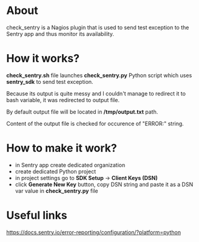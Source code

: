 # About
check_sentry is a Nagios plugin that is used to send test exception to the Sentry app and thus monitor its availability.

# How it works?
__check_sentry.sh__ file launches __check_sentry.py__ Python script which uses **sentry_sdk** to send test exception.

Because its output is quite messy and I couldn't manage to redirect it to bash variable, it was redirected to output file.

By default output file will be located in __/tmp/output.txt__ path.

Content of the output file is checked for occurence of "ERROR:" string.

# How to make it work?
* in Sentry app create dedicated organization
* create dedicated Python project
* in project settings go to **SDK Setup** -> **Client Keys (DSN)**
* click **Generate New Key** button, copy DSN string and paste it as a DSN var value in __check_sentry.py__ file

# Useful links
https://docs.sentry.io/error-reporting/configuration/?platform=python
